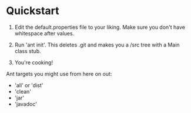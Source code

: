 Quickstart
==========

1.  Edit the default.properties file to your liking.  Make sure you don't have
    whitespace after values.

2.  Run 'ant init'.  This deletes .git and makes you a /src tree with a 
    Main class stub.

3.  You're cooking!

Ant targets you might use from here on out: 

+ 'all' or 'dist'
+ 'clean'
+ 'jar'
+ 'javadoc'
